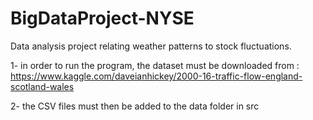# BigDataProject-NYSE
Data analysis project relating weather patterns to stock fluctuations.

1- in order to run the program, the dataset must be downloaded from : https://www.kaggle.com/daveianhickey/2000-16-traffic-flow-england-scotland-wales

2- the CSV files must then be added to the data folder in src
